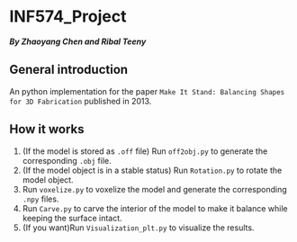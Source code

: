 # INF574_Project 
***By Zhaoyang Chen and Ribal Teeny***
## General introduction
An python implementation for the paper ```Make It Stand: Balancing Shapes for 3D Fabrication``` published in 2013.
## How it works
1. (If the model is stored as ```.off``` file) Run ```off2obj.py``` to generate the corresponding ```.obj``` file.
2. (If the model object is in a stable status) Run ```Rotation.py``` to rotate the model object.
3. Run ```voxelize.py``` to voxelize the model and generate the corresponding ```.npy``` files.
4. Run ```Carve.py``` to carve the interior of the model to make it balance while keeping the surface intact.
5. (If you want)Run ```Visualization_plt.py``` to visualize the results.
